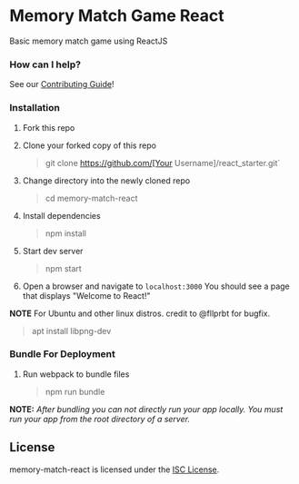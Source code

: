 # Memory Match Game React

Basic memory match game using ReactJS


### How can I help?

See our [Contributing Guide](CONTRIBUTING.md)!

### Installation

1. Fork this repo

2. Clone your forked copy of this repo

   > git clone https://github.com/[Your Username]/react_starter.git`

3. Change directory into the newly cloned repo

   > cd memory-match-react

4. Install dependencies

   > npm install

5. Start dev server

   > npm start

6. Open a browser and navigate to `localhost:3000` You should see a page that displays "Welcome to React!"

**NOTE**
For Ubuntu and other linux distros. credit to @fllprbt for bugfix.

> apt install libpng-dev

### Bundle For Deployment

1. Run webpack to bundle files
   > npm run bundle

**NOTE:** _After bundling you can not directly run your app locally. You must run your app from the root directory of a server._

## License

memory-match-react is licensed under the [ISC License](https://github.com/3daddict/memory-match-react/blob/master/LICENSE).